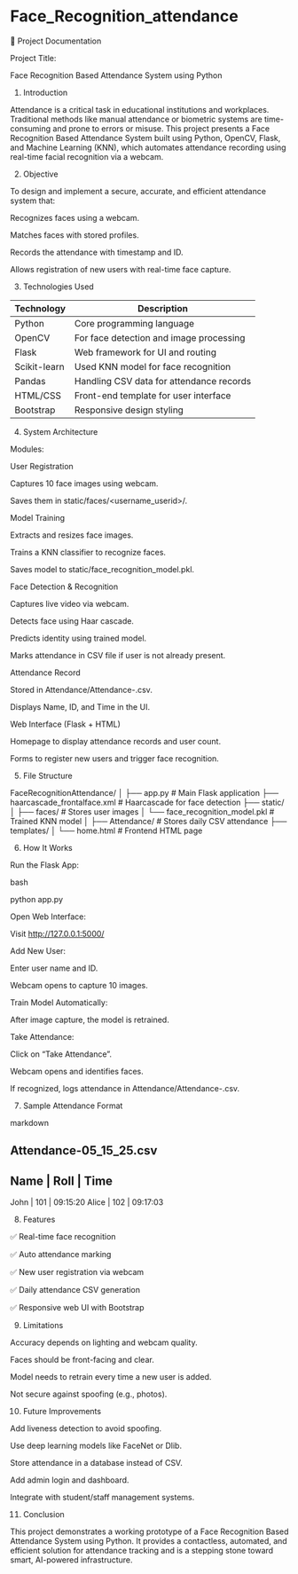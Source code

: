 # Face_Recognition_attendance

📄 Project Documentation

Project Title:

Face Recognition Based Attendance System using Python

1. Introduction
   
Attendance is a critical task in educational institutions and workplaces. Traditional methods like manual attendance or biometric systems are time-consuming and prone to errors or misuse. This project presents a Face Recognition Based Attendance System built using Python, OpenCV, Flask, and Machine Learning (KNN), which automates attendance recording using real-time facial recognition via a webcam.

2. Objective

To design and implement a secure, accurate, and efficient attendance system that:

Recognizes faces using a webcam.

Matches faces with stored profiles.

Records the attendance with timestamp and ID.

Allows registration of new users with real-time face capture.

3. Technologies Used

| Technology   | Description                              |
| ------------ | ---------------------------------------- |
| Python       | Core programming language                |
| OpenCV       | For face detection and image processing  |
| Flask        | Web framework for UI and routing         |
| Scikit-learn | Used KNN model for face recognition      |
| Pandas       | Handling CSV data for attendance records |
| HTML/CSS     | Front-end template for user interface    |
| Bootstrap    | Responsive design styling                |


4. System Architecture
   
Modules:

User Registration

Captures 10 face images using webcam.

Saves them in static/faces/<username_userid>/.

Model Training

Extracts and resizes face images.

Trains a KNN classifier to recognize faces.

Saves model to static/face_recognition_model.pkl.

Face Detection & Recognition

Captures live video via webcam.

Detects face using Haar cascade.

Predicts identity using trained model.

Marks attendance in CSV file if user is not already present.

Attendance Record

Stored in Attendance/Attendance-<date>.csv.

Displays Name, ID, and Time in the UI.

Web Interface (Flask + HTML)

Homepage to display attendance records and user count.

Forms to register new users and trigger face recognition.

5. File Structure
   
FaceRecognitionAttendance/
│
├── app.py                       # Main Flask application
├── haarcascade_frontalface.xml # Haarcascade for face detection
├── static/
│   ├── faces/                   # Stores user images
│   └── face_recognition_model.pkl # Trained KNN model
│
├── Attendance/                 # Stores daily CSV attendance
├── templates/
│   └── home.html               # Frontend HTML page

6. How It Works
   
Run the Flask App:

bash

python app.py

Open Web Interface:

Visit http://127.0.0.1:5000/

Add New User:

Enter user name and ID.

Webcam opens to capture 10 images.

Train Model Automatically:

After image capture, the model is retrained.

Take Attendance:

Click on “Take Attendance”.

Webcam opens and identifies faces.

If recognized, logs attendance in Attendance/Attendance-<date>.csv.

7. Sample Attendance Format
   
markdown

Attendance-05_15_25.csv
--------------------------------------
Name      | Roll | Time
--------------------------------------
John      | 101  | 09:15:20
Alice     | 102  | 09:17:03

8. Features
   
✅ Real-time face recognition

✅ Auto attendance marking

✅ New user registration via webcam

✅ Daily attendance CSV generation

✅ Responsive web UI with Bootstrap

9. Limitations

Accuracy depends on lighting and webcam quality.

Faces should be front-facing and clear.

Model needs to retrain every time a new user is added.

Not secure against spoofing (e.g., photos).

10. Future Improvements
    
Add liveness detection to avoid spoofing.

Use deep learning models like FaceNet or Dlib.

Store attendance in a database instead of CSV.

Add admin login and dashboard.

Integrate with student/staff management systems.

11. Conclusion
    
This project demonstrates a working prototype of a Face Recognition Based Attendance System using Python. It provides a contactless, automated, and efficient solution for attendance tracking and is a stepping stone toward smart, AI-powered infrastructure.

